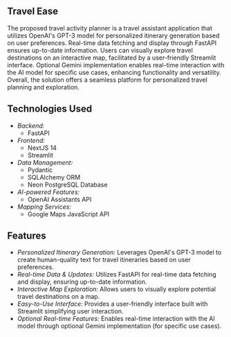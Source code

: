 ## Travel Ease

The proposed travel activity planner is a travel assistant application that utilizes OpenAI's GPT-3 model for personalized itinerary generation based on user preferences. Real-time data fetching and display through FastAPI ensures up-to-date information. Users can visually explore travel destinations on an interactive map, facilitated by a user-friendly Streamlit interface. Optional Gemini implementation enables real-time interaction with the AI model for specific use cases, enhancing functionality and versatility. Overall, the solution offers a seamless platform for personalized travel planning and exploration.

## Technologies Used 

* *Backend:*
    * FastAPI
* *Frontend:*
    * NextJS 14
    * Streamlit
* *Data Management:*
    * Pydantic
    * SQLAlchemy ORM
    * Neon PostgreSQL Database
* *AI-powered Features:*
    * OpenAI Assistants API
* *Mapping Services:*
    * Google Maps JavaScript API

## Features 

* *Personalized Itinerary Generation:* Leverages OpenAI's GPT-3 model to create human-quality text for travel itineraries based on user preferences.
* *Real-time Data & Updates:* Utilizes FastAPI for real-time data fetching and display, ensuring up-to-date information.
* *Interactive Map Exploration:* Allows users to visually explore potential travel destinations on a map.
* *Easy-to-Use Interface:* Provides a user-friendly interface built with Streamlit  simplifying user interaction.
* *Optional Real-time Features:* Enables real-time interaction with the AI model through optional Gemini implementation (for specific use cases).
